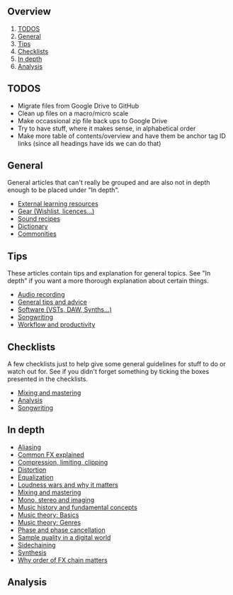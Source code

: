 ## Overview
1. [TODOS](#todos)
2. [General](#general)
3. [Tips](#tips)
4. [Checklists](#checklists)
5. [In depth](#in-depth)
6. [Analysis](#analysis)

## TODOS
- Migrate files from Google Drive to GitHub
- Clean up files on a macro/micro scale 
- Make occassional zip file back ups to Google Drive
- Try to have stuff, where it makes sense, in alphabetical order
- Make more table of contents/overview and have them be anchor tag ID links (since all headings have ids we can do that)

## General
General articles that can't really be grouped and are also not in depth enough to be placed under "In depth".
- [External learning resources](external-learning-resources)
- [Gear (Wishlist, licences...)](gear.md)
- [Sound recipes](sound-recipes.md)
- [Dictionary](dictionary.md)
- [Commonities](commonities.md)

## Tips
These articles contain tips and explanation for general topics. See "In depth" if you want a more thorough explanation about certain things.

- [Audio recording](audio-recording.md)
- [General tips and advice](general-tips-and-advice.md)
- [Software (VSTs, DAW, Synths...)](software.md)
- [Songwriting](songwriting.md)
- [Workflow and productivity](workflow-and-productivity.md)

## Checklists
A few checklists just to help give some general guidelines for stuff to do or watch out for. See if you didn't forget something by ticking the boxes presented in the checklists.
- [Mixing and mastering](mixing-and-mastering-checklist.md)
- [Analysis](analysis-checklist.md)
- [Songwriting](songwriting-checklist.md)

## In depth
- [Aliasing](aliasing.md)
- [Common FX explained](common-fx-explained.md)
- [Compression, limiting, clipping](compression-limiting-clipping.md)
- [Distortion](distortion.md)
- [Equalization](equalization.md)
- [Loudness wars and why it matters](loudness-wars-and-why-it-matters.md)
- [Mixing and mastering](mixing-and-mastering.md)
- [Mono, stereo and imaging](mono-stereo-and-imaging.md)
- [Music history and fundamental concepts](music-history-and-fundamental-concepts.md)
- [Music theory: Basics](music-theory-basics.md)
- [Music theory: Genres](music-theory-genres.md)
- [Phase and phase cancellation](phase-and-phase-cancellation.md)
- [Sample quality in a digital world](sample-quality-in-a-digital-world.md)
- [Sidechaining](sidechaining.md)
- [Synthesis](synthesis.md)
- [Why order of FX chain matters](why-order-of-fx-chain-matters.md)

## Analysis
